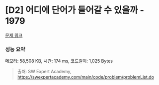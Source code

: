 # [D2] 어디에 단어가 들어갈 수 있을까 - 1979 

[문제 링크](https://swexpertacademy.com/main/code/problem/problemDetail.do?contestProbId=AV5PuPq6AaQDFAUq) 

### 성능 요약

메모리: 58,508 KB, 시간: 174 ms, 코드길이: 1,025 Bytes



> 출처: SW Expert Academy, https://swexpertacademy.com/main/code/problem/problemList.do